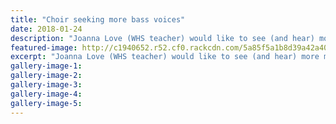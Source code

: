 ```yaml
---
title: "Choir seeking more bass voices"
date: 2018-01-24
description: "Joanna Love (WHS teacher) would like to see (and hear) more men in the Lyric Singers..."
featured-image: http://c1940652.r52.cf0.rackcdn.com/5a85f5a1b8d39a42a400072c/joanna-love-choir-seeking-24-jan-midweek.jpg
excerpt: "Joanna Love (WHS teacher) would like to see (and hear) more men in the Lyric Singers."
gallery-image-1: 
gallery-image-2: 
gallery-image-3: 
gallery-image-4: 
gallery-image-5: 
---
```


